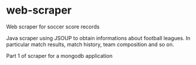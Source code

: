 # web-scraper
Web scraper for soccer score records

Java scraper using JSOUP to obtain informations about football leagues. In particular match results, match history, team composition and so on.

Part 1 of scraper for a mongodb application
